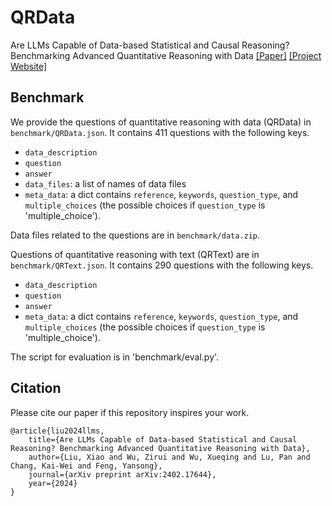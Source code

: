 # QRData
Are LLMs Capable of Data-based Statistical and Causal Reasoning? Benchmarking Advanced Quantitative Reasoning with Data
<a href="https://arxiv.org/abs/2402.17644">[Paper]</a> <a href="https://xxxiaol.github.io/QRData/">[Project Website]</a>

## Benchmark
We provide the questions of quantitative reasoning with data (QRData) in `benchmark/QRData.json`. It contains 411 questions with the following keys.
 - `data_description`
 - `question`
 - `answer`
 - `data_files`: a list of names of data files
 - `meta_data`: a dict contains `reference`, `keywords`, `question_type`, and `multiple_choices` (the possible choices if `question_type` is 'multiple_choice').

Data files related to the questions are in `benchmark/data.zip`.

Questions of quantitative reasoning with text (QRText) are in `benchmark/QRText.json`. It contains 290 questions with the following keys.
 - `data_description`
 - `question`
 - `answer`
 - `meta_data`: a dict contains `reference`, `keywords`, `question_type`, and `multiple_choices` (the possible choices if `question_type` is 'multiple_choice').

The script for evaluation is in 'benchmark/eval.py'. 

## Citation
 Please cite our paper if this repository inspires your work.
```
@article{liu2024llms,
    title={Are LLMs Capable of Data-based Statistical and Causal Reasoning? Benchmarking Advanced Quantitative Reasoning with Data},
    author={Liu, Xiao and Wu, Zirui and Wu, Xueqing and Lu, Pan and Chang, Kai-Wei and Feng, Yansong},
    journal={arXiv preprint arXiv:2402.17644},
    year={2024}
}
```
